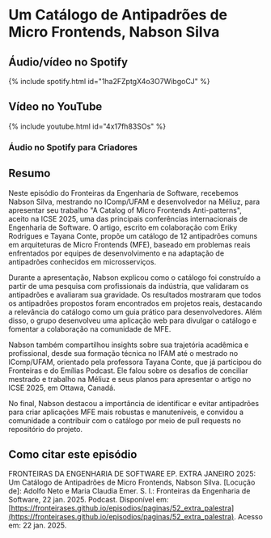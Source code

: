 # Um Catálogo de Antipadrões de Micro Frontends, Nabson Silva


## Áudio/vídeo no Spotify


{% include spotify.html id="1ha2FZptgX4o3O7WibgoCJ" %} 

## Vídeo no YouTube

{% include youtube.html id="4x17fh83SOs" %}  


### Áudio no Spotify para Criadores


<!-- 
{% include anchor.html id="A-Prxima-Fronteira-Reflexes-de-2024-na-Engenharia-de-Software-e2sd5c3" %}



### Todas as plataformas


[Um Catálogo de Antipadrões de Micro Frontends, Nabson Silva](https://creators.spotify.com/pod/show/fronteirases/episodes/A-Prxima-Fronteira-Reflexes-de-2024-na-Engenharia-de-Software-e2sd5c3)


-->

## Resumo

Neste episódio do Fronteiras da Engenharia de Software, recebemos Nabson Silva, mestrando no IComp/UFAM e desenvolvedor na Méliuz, para apresentar seu trabalho "A Catalog of Micro Frontends Anti-patterns", aceito na ICSE 2025, uma das principais conferências internacionais de Engenharia de Software. O artigo, escrito em colaboração com Eriky Rodrigues e Tayana Conte, propõe um catálogo de 12 antipadrões comuns em arquiteturas de Micro Frontends (MFE), baseado em problemas reais enfrentados por equipes de desenvolvimento e na adaptação de antipadrões conhecidos em microsserviços.

Durante a apresentação, Nabson explicou como o catálogo foi construído a partir de uma pesquisa com profissionais da indústria, que validaram os antipadrões e avaliaram sua gravidade. Os resultados mostraram que todos os antipadrões propostos foram encontrados em projetos reais, destacando a relevância do catálogo como um guia prático para desenvolvedores. Além disso, o grupo desenvolveu uma aplicação web para divulgar o catálogo e fomentar a colaboração na comunidade de MFE.

Nabson também compartilhou insights sobre sua trajetória acadêmica e profissional, desde sua formação técnica no IFAM até o mestrado no IComp/UFAM, orientado pela professora Tayana Conte, que já participou do Fronteiras e do Emílias Podcast. Ele falou sobre os desafios de conciliar mestrado e trabalho na Méliuz e seus planos para apresentar o artigo no ICSE 2025, em Ottawa, Canadá.

No final, Nabson destacou a importância de identificar e evitar antipadrões para criar aplicações MFE mais robustas e manuteníveis, e convidou a comunidade a contribuir com o catálogo por meio de pull requests no repositório do projeto.

## Como citar este episódio

FRONTEIRAS DA ENGENHARIA DE SOFTWARE EP. EXTRA JANEIRO 2025:  Um Catálogo de Antipadrões de Micro Frontends, Nabson Silva. \[Locução de\]: Adolfo Neto e Maria Claudia Emer. S. l.: Fronteiras da Engenharia de Software, 22 jan. 2025\. Podcast. Disponível em: ⁠⁠⁠[⁠https://fronteirases.github.io/episodios/paginas/52_extra⁠_palestra](https://fronteirases.github.io/episodios/paginas/52_extra_palestra). ⁠Acesso em: 22 jan. 2025\.


